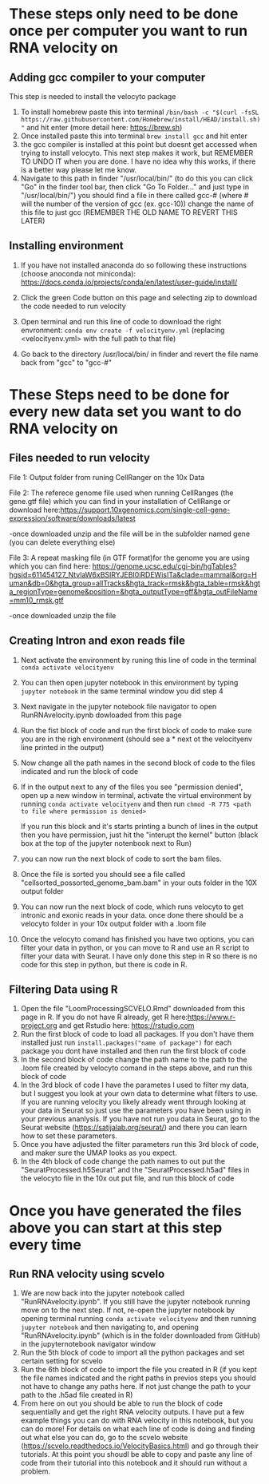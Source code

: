 # These steps only need to be done once per computer you want to run RNA velocity on
## Adding gcc compiler to your computer 
   This step is needed to install the velocyto package
  1. To install homebrew paste this into terminal `/bin/bash -c "$(curl -fsSL https://raw.githubusercontent.com/Homebrew/install/HEAD/install.sh)"` and hit enter
   (more detail here: https://brew.sh)
  2. Once installed paste this into terminal `brew install gcc` and hit enter
  3. the gcc compiler is installed at this point but doesnt get accessed when trying to install velocyto. This next step makes it work, but REMEMBER TO UNDO IT when you are done. I have no idea why this works, if there is a better way please let me know.
  4. Navigate to this path in finder "/usr/local/bin/" (to do this you can click "Go" in the finder tool bar, then click "Go To Folder..." and just type in "/usr/local/bin/") you should find a file in there called gcc-# (where # will the number of the version of gcc (ex. gcc-10)) change the name of this file to just gcc (REMEMBER THE OLD NAME TO REVERT THIS LATER)
  
  
## Installing environment
1. If you have not installed anaconda do so following these instructions (choose anoconda not miniconda):
https://docs.conda.io/projects/conda/en/latest/user-guide/install/

2. Click the green Code button on this page and selecting zip to download the code needed to run velocity

3. Open terminal and run this line of code to download the right envronment: 
      `conda env create -f velocityenv.yml` 
      (replacing <velocityenv.yml> with the full path to that file)
4. Go back to the directory /usr/local/bin/ in finder and revert the file name back from "gcc" to "gcc-#"

# These Steps need to be done for every new data set you want to do RNA velocity on
## Files needed to run velocity
   File 1: Output folder from runing CellRanger on the 10x Data
   
   File 2: The referece genome file used when running CellRanges (the gene.gtf file) which you can find in your installation of CellRange or download here:https://support.10xgenomics.com/single-cell-gene-expression/software/downloads/latest

-once downloaded unzip and the file will be in the subfolder named gene (you can delete everything else)
   
   File 3: A repeat masking file (in GTF format)for the genome you are using which you can find here: https://genome.ucsc.edu/cgi-bin/hgTables?hgsid=611454127_NtvlaW6xBSIRYJEBI0iRDEWisITa&clade=mammal&org=Human&db=0&hgta_group=allTracks&hgta_track=rmsk&hgta_table=rmsk&hgta_regionType=genome&position=&hgta_outputType=gff&hgta_outFileName=mm10_rmsk.gtf

-once downloaded unzip the file

## Creating Intron and exon reads file 
1. Next activate the environment by runing this line of code in the terminal `conda activate velocityenv`

2. You can then open jupyter notebook in this environment by typing `jupyter notebook` in the same terminal window you did step 4

3. Next navigate in the jupyter notebook file navigator to open RunRNAvelocity.ipynb dowloaded from this page

4. Run the fist block of code and run the first block of code to make sure you are in the righ environment (should see a * next ot the velocityenv line printed in the output)

5. Now change all the path names in the second block of code to the files indicated and run the block of code

6. If in the output next to any of the files you see "permission denied", open up a new window in terminal, activate the virtual environment by running `conda activate velocityenv` and then run `chmod -R 775 <path to file where permission is denied>`

   If you run this block and it's starts printing a bunch of lines in the output then you have permission, just hit the "interupt the kernel" 
   button (black box at the top of the jupyter notenbook next to Run)

7. you can now run the next block of code to sort the bam files.
8. Once the file is sorted you should see a file called "cellsorted_possorted_genome_bam.bam" in your outs folder in the 10X output folder
9. You can now run the next block of code, which runs velocyto to get intronic and exonic reads in your data. once done there should be a velocyto folder in your 10x output folder with a .loom file
10. Once the velocyto comand has finished you have two options, you can filter your data in python, or you can move to R and use an R script to filter your data with Seurat. I have only done this step in R so there is no code for this step in python, but there is code in R.

## Filtering Data using R
1. Open the file "LoomProcessingSCVELO.Rmd" downloaded from this page in R. If you do not have R already, get R here:https://www.r-project.org and get Rstudio here: https://rstudio.com
2. Run the first block of code to load all packages. If you don't have them installed just run `install.packages("name of package")` for each package you dont have installed and then run the first block of code
3. In the second block of code change the path name to the path to the .loom file created by velocyto comand in the steps above, and run this block of code
4. In the 3rd block of code I have the parametes I used to filter my data, but I suggest you look at your own data to determine what filters to use. If you are running velocity you likely already went through looking at your data in Seurat so just use the parameters you have been using in your previous ananlysis. If you have not run you data in Seurat, go to the Seurat website (https://satijalab.org/seurat/) and there you can learn how to set these parameters.
5. Once you have adjusted the filter parameters run this 3rd block of code, and maker sure the UMAP looks as you expect.
6. In the 4th block of code change the path names to out put the "SeuratProcessed.h5Seurat" and the "SeuratProcessed.h5ad" files in the velocyto file in the 10x out put file, and run this block of code
# Once you have generated the files above you can start at this step every time
## Run RNA velocity using scvelo
1. We are now back into the jupyter notebook called "RunRNAvelocity.ipynb". If you still have the jupyter notebook running move on to the next step. If not, re-open the jupyter notebook by opening terminal running `conda activate velocityenv` and then running `jupyter notebook` and then navigating to, and opening "RunRNAvelocity.ipynb" (which is in the folder downloaded from GitHub) in the jupyternotebook navigator window 
2. Run the 5th block of code to import all the python packages and set certain setting for scvelo
3. Run the 6th block of code to import the file you created in R (if you kept the file names indicated and the right paths in previos steps you should not have to change any paths here. If not just change the path to your path to the .h5ad file created in R)
4. From here on out you should be able to run the block of code sequentially and get the right RNA velocity outputs. I have put a few example things you can do with RNA velocity in this notebook, but you can do more! For details on what each line of code is doing and finding out what else you can do, go to the scvelo website (https://scvelo.readthedocs.io/VelocityBasics.html) and go through their tutorials. At this point you shoudl be able to copy and paste any line of code from their tutorial into this notebook and it should run without a problem.


